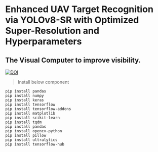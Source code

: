 # Enhanced UAV Target Recognition via YOLOv8-SR with Optimized Super-Resolution and Hyperparameters
## The Visual Computer to improve visibility.


[![DOI](https://zenodo.org/badge/934837584.svg)](https://doi.org/10.5281/zenodo.14892130)


>Install below component

```
pip install pandas
pip install numpy
pip install keras
pip install tensorflow
pip install tensorflow-addons
pip install matplotlib
pip install scikit-learn
pip install tqdm 
pip install pandas
pip install opencv-python
pip install pillow
pip install ultralytics
pip install tensorflow-hub
```